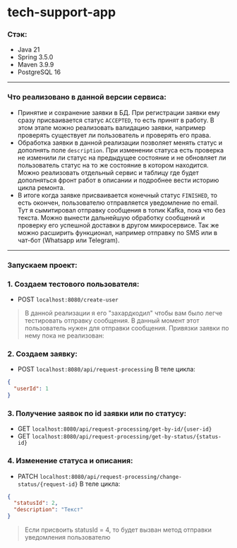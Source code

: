 # tech-support-app

### Стэк:
- Java 21
- Spring 3.5.0
- Maven 3.9.9
- PostgreSQL 16

---

### Что реализовано в данной версии сервиса:

- Принятие и сохранение заявки в БД. При регистрации заявки ему сразу присваивается статус `ACCEPTED`, то есть принят в работу. В этом этапе можно реализовать валидацию заявки, например проверять существует ли пользователь и проверять его права.
- Обработка заявки в данной реализации позволяет менять статус и дополнять поле `description`. При изменении статуса есть проверка не изменили ли статус на предыдущее состояние и не обновляет ли пользователь статус на то же состояние в котором находится. Можно реализовать отдельный сервис и таблицу где будет дополняться фронт работ в описании и подробнее вести историю цикла ремонта.
- В итоге когда заявке присваивается конечный статус `FINISHED`, то есть окончен, пользователю отправляется уведомление по email. Тут я сымитировал отправку сообщения в топик Kafka, пока что без текста. Можно вынести дальнейшую обработку сообщений и проверку его успешной доставки в другом микросервисе. Так же можно расширить функционал, например отправку по SMS или в чат-бот (Whatsapp или Telegram).

---

### Запускаем проект:

### 1. Создаем тестового пользователя: 
- POST ```localhost:8080/create-user```
> В данной реализации я его "захардкодил" чтобы вам было легче тестировать отправку сообщения. В данный момент этот пользователь нужен для отправки сообщения. Привязки заявки по нему пока не реализован:

### 2. Создаем заявку: 
- POST ``localhost:8080/api/request-processing``
В теле цикла: 
```JSON
{
  "userId": 1
}
```

### 3. Получение заявок по id заявки или по статусу: 
- GET `localhost:8080/api/request-processing/get-by-id/{user-id}`
- GET `localhost:8080/api/request-processing/get-by-status/{status-id}`

### 4. Изменение статуса и описания:
- PATCH `localhost:8080/api/request-processing/change-status/{request-id}`
В теле цикла:
```JSON
{
  "statusId": 2,
  "description": "Текст"
}
```
> Если присвоить statusId = 4, то будет вызван метод отправки уведомления пользователю